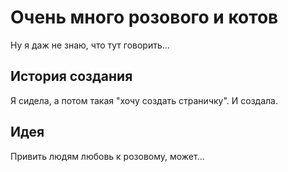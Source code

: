 # Очень много розового и котов

Ну я даж не знаю, что тут говорить... 

## История создания

Я сидела, а потом такая "хочу создать страничку". И создала.

## Идея

Привить людям любовь к розовому, может...


